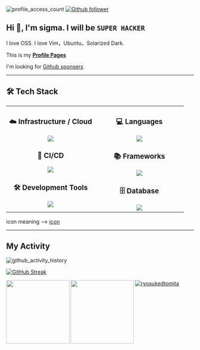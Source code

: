 <!--
**RyosukeDTomita/RyosukeDTomita** is a ✨ _special_ ✨ repository because its `README.md` (this file) appears on your GitHub profile.

Reference -> https://jackswim3411.hatenablog.com/entry/2021/09/18/205206
-->
![profile_access_count](https://komarev.com/ghpvc/?username=RyosukeDTomita)
[![Github follower](https://img.shields.io/github/followers/RyosukeDTomita?label=Follow&style=social)](https://github.com/RyosukeDTomita)

## Hi 👋, I'm sigma. I will be `SUPER HACKER`

I love OSS. I love Vim，Ubuntu，Solarized Dark.

This is my **[Profile Pages](https://ryosukedtomita.github.io/MyActivity/)**

I'm looking for [Github sponsers](https://github.com/sponsors/RyosukeDTomita)

---

## 🛠️ **Tech Stack**

<table align="center">
<tr>
<td width="50%" align="center" valign="top">

### ☁️ **Infrastructure / Cloud**
<img src="https://skillicons.dev/icons?i=aws,docker,nginx,debian,ubuntu" />

### 🔄 **CI/CD**
<img src="https://skillicons.dev/icons?i=githubactions" />

### 🛠️ **Development Tools**
<img src="https://skillicons.dev/icons?i=neovim,vscode,obsidian" />

</td>
<td width="50%" align="center" valign="top">

### 💻 **Languages**
<img src="https://skillicons.dev/icons?i=java,lua,py,ts,deno,nodejs,bash,latex,flask,react" />

### 📚 **Frameworks**
<img src="https://skillicons.dev/icons?i=flask,react" />

### 🗄️ **Database**
<img src="https://skillicons.dev/icons?i=redis,mysql" />  

</td>
</tr>
</table>


icon meaning --> [icon](https://github.com/tandpfun/skill-icons#readme)

---

## My Activity

![github_activity_history](https://github-profile-summary-cards.vercel.app/api/cards/profile-details?username=RyosukeDTomita&theme=solarized_dark)
<!--https://github-readme-streak-stats.herokuapp.com/demo/-->
[![GitHub Streak](https://github-readme-streak-stats.herokuapp.com?user=RyosukeDTomita&theme=solarized-dark)](https://git.io/streak-stats)

<a href="https://github.com/RyosukeDTomita">
  <img align="left" height="170px" src="https://github-readme-stats.vercel.app/api?username=RyosukeDTomita&count_private=true&show_icons=true&theme=cobalt" />
</a>
<a href="https://github.com/RyosukeDTomita">
  <img align="left" height="170px" src="https://github-readme-stats.vercel.app/api/top-langs/?username=RyosukeDTomita&exlude_repo=memo,memo_archive20230212,memo_archive2022_03,article,WIP,news,Self-introduction,&hide=html,css&layout=compact&theme=cobalt" />
</a>

<p align="left"> <a href="https://github.com/ryo-ma/github-profile-trophy"><img src="https://github-profile-trophy.vercel.app/?username=ryosukedtomita&theme=nord" alt="ryosukedtomita" /></a> </p>
